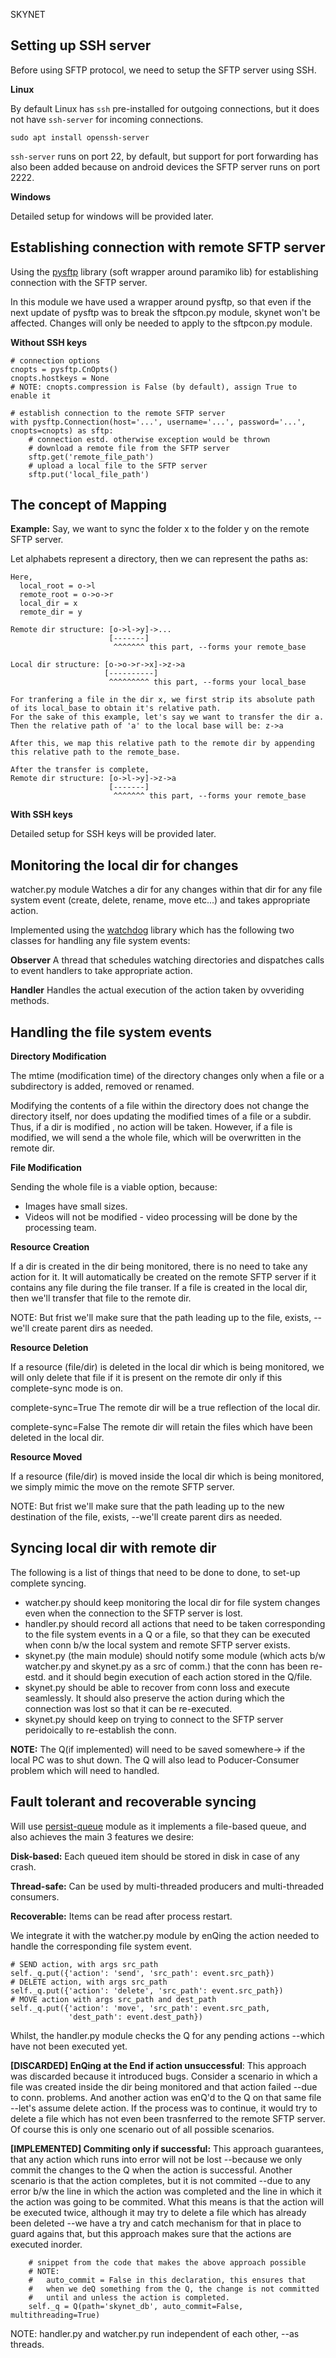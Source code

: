 SKYNET

## Setting up SSH server
Before using SFTP protocol, we need to setup the SFTP server using SSH.

**Linux**

By default Linux has `ssh` pre-installed for outgoing connections, but it does
not have `ssh-server` for incoming connections.

    sudo apt install openssh-server
`ssh-server` runs on port 22, by default, but support for port forwarding has
also been added because on android devices the SFTP server runs on port 2222.

**Windows**

Detailed setup for windows will be provided later.

## Establishing connection with remote SFTP server

Using the [pysftp](http://pysftp.readthedocs.io/en/release_0.2.9/) library 
(soft wrapper around paramiko lib) for establishing connection with the SFTP 
server. 

In this module we have used a wrapper around pysftp, so that even if the next
update of pysftp was to break the sftpcon.py module, skynet won't be affected.
Changes will only be needed to apply to the sftpcon.py module.

**Without SSH keys**

    # connection options
    cnopts = pysftp.CnOpts()
    cnopts.hostkeys = None
    # NOTE: cnopts.compression is False (by default), assign True to enable it

    # establish connection to the remote SFTP server
    with pysftp.Connection(host='...', username='...', password='...', cnopts=cnopts) as sftp:
        # connection estd. otherwise exception would be thrown
        # download a remote file from the SFTP server
        sftp.get('remote_file_path')
        # upload a local file to the SFTP server
        sftp.put('local_file_path')

## The concept of Mapping

**Example:** Say, we want to sync the folder x to the folder y on the remote SFTP server.

Let alphabets represent a directory, then we can represent the paths as:

    Here,
      local_root = o->l
      remote_root = o->o->r
      local_dir = x
      remote_dir = y

    Remote dir structure: [o->l->y]->...
                          [-------]
                           ^^^^^^^ this part, --forms your remote_base

    Local dir structure: [o->o->r->x]->z->a
                         [----------]
                          ^^^^^^^^^ this part, --forms your local_base

    For tranfering a file in the dir x, we first strip its absolute path
    of its local_base to obtain it's relative path.
    For the sake of this example, let's say we want to transfer the dir a.
    Then the relative path of 'a' to the local base will be: z->a

    After this, we map this relative path to the remote dir by appending
    this relative path to the remote_base.

    After the transfer is complete,
    Remote dir structure: [o->l->y]->z->a
                          [-------]
                           ^^^^^^^ this part, --forms your remote_base
    

**With SSH keys**

Detailed setup for SSH keys will be provided later.

## Monitoring the local dir for changes

watcher.py module Watches a dir for any changes within that dir for any file 
system event (create, delete, rename, move etc...) and takes appropriate action.

Implemented using the [watchdog](https://pythonhosted.org/watchdog/) library
which has the following two classes for handling any file system events:

**Observer** A thread that schedules watching directories and dispatches
calls to event handlers to take appropriate action.

**Handler** Handles the actual execution of the action taken by ovveriding
methods.

## Handling the file system events

**Directory Modification**

The mtime (modification time) of the directory changes only when a file or a 
subdirectory is added, removed or renamed.

Modifying the contents of a file within the directory does not change the 
directory itself, nor does updating the modified times of a file or a subdir.
Thus, if a dir is modified , no action will be taken. However, if a file is 
modified, we will send a the whole file, which will be overwritten in the remote 
dir.

**File Modification**

Sending the whole file is a viable option, because:
+ Images have small sizes.
+ Videos will not be modified - video processing will be done by the processing
    team. 

**Resource Creation**

If a dir is created in the dir being monitored, there is no need to take any 
action for it. It will automatically be created on the remote SFTP server if it 
contains any file during the file transer. 
If a file is created in the local dir, then we'll transfer that file to the
remote dir.

NOTE: But frist we'll make sure that the path leading up to the file, exists,
--we'll create parent dirs as needed.

**Resource Deletion**

If a resource (file/dir) is deleted in the local dir which is being monitored, we 
will only delete that file if it is present on the remote dir only if this complete-sync
mode is on.

complete-sync=True The remote dir will be a true reflection of the local dir.

complete-sync=False The remote dir will retain the files which have been deleted
in the local dir.

**Resource Moved**

If a resource (file/dir) is moved inside the local dir which is being monitored, we simply mimic the move on the remote SFTP server.

NOTE: But frist we'll make sure that the path leading up to the new destination
of the file, exists, --we'll create parent dirs as needed.

## Syncing local dir with remote dir

The following is a list of things that need to be done to done, to set-up complete
syncing.

+ watcher.py should keep monitoring the local dir for file system changes even when 
  the connection to the SFTP server is lost.
+ handler.py should record all actions that need to be taken corresponding to the
  file system events in a Q or a file, so that they can be executed when conn b/w
  the local system and remote SFTP server exists.
+ skynet.py (the main module) should notify some module (which acts b/w watcher.py 
  and skynet.py as a src of comm.) that the conn has been re-estd. and it should
  begin execution of each action stored in the Q/file.
+ skynet.py should be able to recover from conn loss and execute seamlessly. It should
  also preserve the action during which the connection was lost so that it can be
  re-executed.
+ skynet.py should keep on trying to connect to the SFTP server peridoically to
  re-establish the conn.

**NOTE:** The Q(if implemented) will need to be saved somewhere-> if the local PC was
to shut down. The Q will also lead to Poducer-Consumer problem which will need to handled.

## Fault tolerant and recoverable syncing
Will use [persist-queue](https://pypi.org/project/persist-queue/) module as it implements
a file-based queue, and also achieves the main 3 features we desire:

**Disk-based:** Each queued item should be stored in disk in case of any crash.

**Thread-safe:** Can be used by multi-threaded producers and multi-threaded consumers.

**Recoverable:** Items can be read after process restart.

We integrate it with the watcher.py module by enQing the action needed to handle the 
corresponding file system event. 

    # SEND action, with args src_path
    self._q.put({'action': 'send', 'src_path': event.src_path})
    # DELETE action, with args src_path
    self._q.put({'action': 'delete', 'src_path': event.src_path})
    # MOVE action with args src_path and dest_path
    self._q.put({'action': 'move', 'src_path': event.src_path,
                 'dest_path': event.dest_path})

Whilst, the handler.py module checks the Q for any pending actions --which have not
been executed yet. 

**[DISCARDED] EnQing at the End if action unsuccessful**: This approach was discarded
because it introduced bugs. Consider a scenario in which a file was created inside the
dir being monitored and that action failed --due to conn. problems. And another action
was enQ'd to the Q on that same file --let's assume delete action.
If the process was to continue, it would try to delete a file which has not even been
trasnferred to the remote SFTP server. Of course this is only one scenario out of all
possible scenarios.

**[IMPLEMENTED] Commiting only if successful:** This approach guarantees, that any
action which runs into error will not be lost --because we only commit the changes
to the Q when the action is successful.
Another scenario is that the action completes, but it is not commited --due to any
error b/w the line in which the action was completed and the line in which it the 
action was going to be commited. What this means is that the action will be executed
twice, although it may try to delete a file which has already been deleted --we have
a try and catch mechanism for that in place to guard agains that, but this approach
makes sure that the actions are executed inorder. 

        # snippet from the code that makes the above approach possible
        # NOTE:
        #   auto_commit = False in this declaration, this ensures that
        #   when we deQ something from the Q, the change is not committed
        #   until and unless the action is completed.
        self._q = Q(path='skynet_db', auto_commit=False, multithreading=True)

NOTE: handler.py and watcher.py run independent of each other, --as threads.
